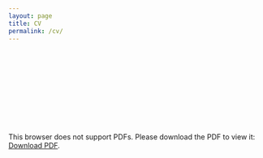 ```yaml
---
layout: page
title: CV
permalink: /cv/
---
```


<object data="https://github.com/nathankolbow/nathankolbow.github.io/docs/yelp-writeup.pdf" type="application/pdf" width="100%" height="700px">
    <embed src="https://github.com/nathankolbow/nathankolbow.github.io/docs/yelp-writeup.pdf">
        <p>This browser does not support PDFs. Please download the PDF to view it: <a href="/docs/yelp-writeup.pdf">Download PDF</a>.</p>
    </embed>
</object>